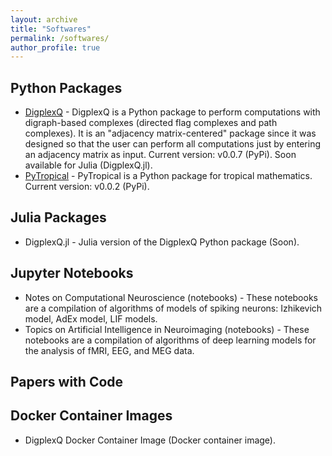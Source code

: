 ```yaml
---
layout: archive
title: "Softwares"
permalink: /softwares/
author_profile: true
---
```


## Python Packages

* [DigplexQ](https://github.com/heitorbaldo/DigplexQ) - DigplexQ is a Python package to perform computations with digraph-based complexes (directed flag complexes and path complexes). It is an "adjacency matrix-centered" package since it was designed so that the user can perform all computations just by entering an adjacency matrix as input. Current version: v0.0.7 (PyPi). Soon available for Julia (DigplexQ.jl).
* [PyTropical](https://github.com/heitorbaldo/PyTropical) - PyTropical is a Python package for tropical mathematics. Current version: v0.0.2 (PyPi).


## Julia Packages

* DigplexQ.jl - Julia version of the DigplexQ Python package (Soon).


## Jupyter Notebooks

* Notes on Computational Neuroscience (notebooks) - These notebooks are a compilation of algorithms of models of spiking neurons: Izhikevich model, AdEx model, LIF models.
* Topics on Artificial Intelligence in Neuroimaging (notebooks) - These notebooks are a compilation of algorithms of deep learning models for the analysis of fMRI, EEG, and MEG data.

## Papers with Code


## Docker Container Images

* DigplexQ Docker Container Image (Docker container image).